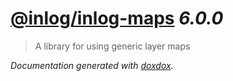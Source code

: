 # [@inlog/inlog-maps](https://github.com/weareinlog/inlog-maps#readme) *6.0.0*

> A library for using generic layer maps 


*Documentation generated with [doxdox](https://github.com/neogeek/doxdox).*
